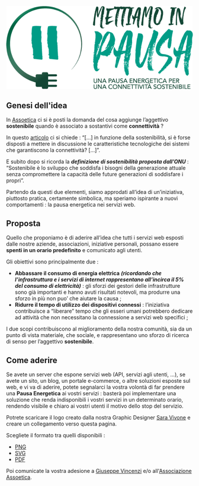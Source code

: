 ![Logo](https://github.com/gvincenzi/energy_break/blob/master/energy_break.png)

## Genesi dell'idea
In [Assoetica](https://www.assoetica.it) ci si è posti la domanda del cosa aggiunge l’aggettivo **sostenibile** quando è associato a sostantivi come **connettività** ?

In questo [articolo](https://www.francescovaranini.it/2022/02/la-sostenibilita-digitale-un-concetto-ambiguo-articolo-uscito-il-23-febbraio-2022-su-agenda-digitale-con-il-titolo-laltra-sostenibilita-e-il-diritto-di-non-essere-digitali-come-gara/) ci si chiede : “[...] in funzione della sostenibilità, si è forse disposti a mettere in discussione le caratteristiche tecnologiche dei sistemi che garantiscono la connettività? [...]”.

E subito dopo si ricorda la ***definizione di sostenibilità proposta dall’ONU*** : “Sostenibile è lo sviluppo che soddisfa i bisogni della generazione attuale senza compromettere la capacità delle future generazioni di soddisfare i propri”.

Partendo da questi due elementi, siamo approdati all’idea di un’iniziativa, piuttosto pratica, certamente simbolica, ma speriamo ispirante a nuovi comportamenti : la pausa energetica nei servizi web.

## Proposta
Quello che proponiamo è di aderire all’idea che tutti i servizi web esposti dalle nostre aziende, associazioni, iniziative personali, possano essere **spenti in un orario predefinito** e comunicato agli utenti.

Gli obiettivi sono principalmente due :
- **Abbassare il consumo di energia elettrica** ***(ricordando che l’infrastruttura e i servizi di internet rappresentano all’incirca il 5% del consumo di elettricità)*** : gli sforzi dei gestori delle infrastrutture sono già importanti e hanno avuti risultati notevoli, ma produrre una sforzo in più non puo’ che aiutare la causa ;
- **Ridurre il tempo di utilizzo dei dispositivi connessi** : l’iniziativa contribuisce a “liberare” tempo che gli esseri umani potrebbero dedicare ad attività che non necessitano la connessione a servizi web specifici ;

I due scopi contribuiscono al miglioramento della nostra comunità, sia da un punto di vista materiale, che sociale, e rappresentano uno sforzo di ricerca di senso per l’aggettivo **sostenibile**.

## Come aderire
Se avete un server che espone servizi web (API, servizi agli utenti, …), se avete un sito, un blog, un portale e-commerce, o altre soluzioni esposte sul web, e vi va di aderire, potete segnalarci la vostra volontà di far prendere una **Pausa Energetica** ai vostri servizi : basterà poi implementare una soluzione che renda indisponibili i vostri servizi in un determinato orario, rendendo visibile e chiaro ai vostri utenti il motivo dello stop del servizio.

Potrete scaricare il logo creato dalla nostra Graphic Designer [Sara Vivone](https://www.linkedin.com/in/sara-vivone-a5680593/) e creare un collegamento verso questa pagina.

Scegliete il formato tra quelli disponibili : 
- [PNG](https://github.com/gvincenzi/energy_break/blob/master/energy_break.png)
- [SVG](https://github.com/gvincenzi/energy_break/blob/master/energy_break.svg)
- [PDF](https://github.com/gvincenzi/energy_break/blob/master/energy_break.pdf)

Poi comunicate la vostra adesione a [Giuseppe Vincenzi](https://about.me/giuseppevincenzi) e/o all'[Associazione Assoetica](https://assoetica.it/contatti/).
